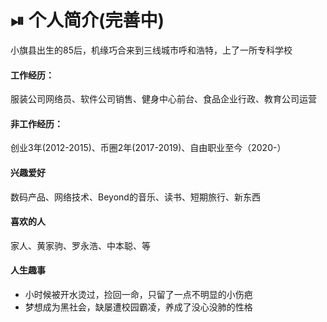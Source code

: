 # ⏯ 个人简介(完善中)

小旗县出生的85后，机缘巧合来到三线城市呼和浩特，上了一所专科学校

#### 工作经历：

服装公司网络员、软件公司销售、健身中心前台、食品企业行政、教育公司运营

#### 非工作经历：

创业3年(2012-2015)、币圈2年(2017-2019)、自由职业至今（2020-）

#### 兴趣爱好

数码产品、网络技术、Beyond的音乐、读书、短期旅行、新东西

#### 喜欢的人

家人、黄家驹、罗永浩、中本聪、等

#### 人生趣事

* 小时候被开水烫过，捡回一命，只留了一点不明显的小伤疤
*   梦想成为黑社会，缺屡遭校园霸凌，养成了没心没肺的性格



